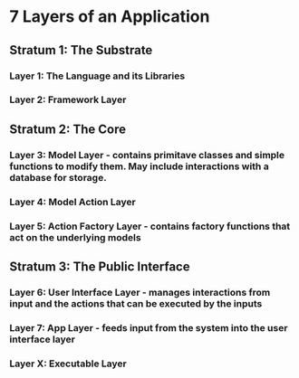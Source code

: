 # 7 Layers of an Application

## Stratum 1: The Substrate
### Layer 1: The Language and its Libraries
### Layer 2: Framework Layer

## Stratum 2: The Core
### Layer 3: Model Layer - contains primitave classes and simple functions to modify them.  May include interactions with a database for storage.
### Layer 4: Model Action Layer
### Layer 5: Action Factory Layer - contains factory functions that act on the underlying models

## Stratum 3: The Public Interface
### Layer 6: User Interface Layer - manages interactions from input and the actions that can be executed by the inputs
### Layer 7: App Layer - feeds input from the system into the user interface layer
### Layer X: Executable Layer
